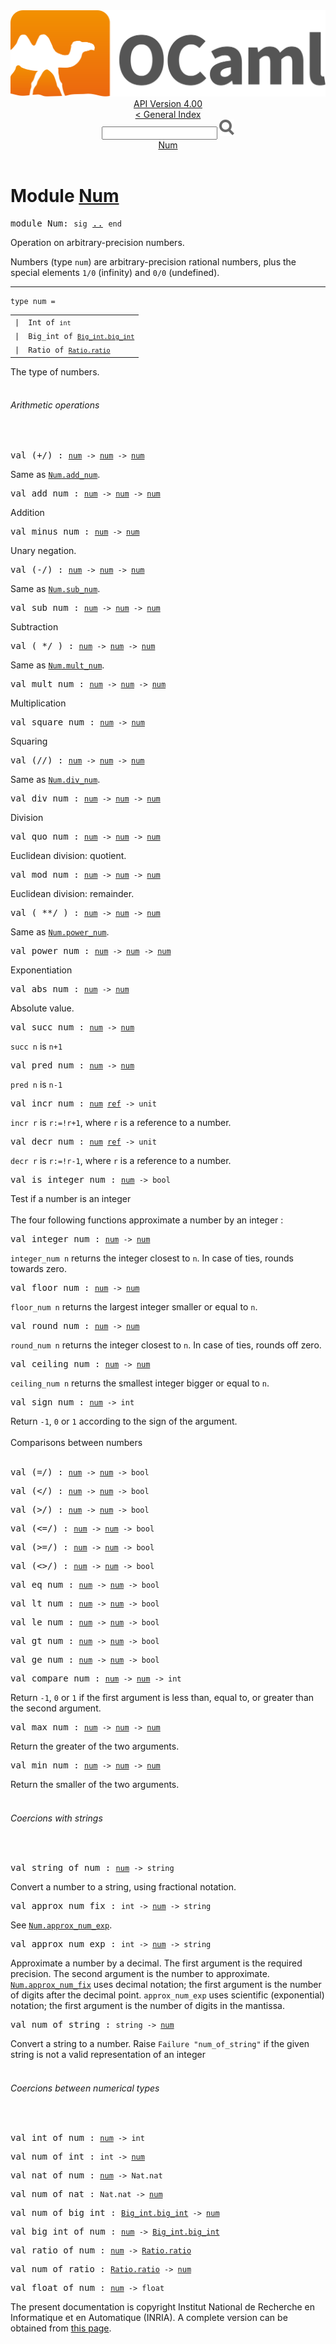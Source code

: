 <!-- ((! set title API !)) ((! set documentation !)) ((! set api !)) ((! set nobreadcrumb !)) -->
<div class="api"><header><nav class="toc brand"><a class="brand" href="https://ocaml.org/"><img src="colour-logo-gray.svg" class="svg" alt="OCaml"></a></nav><nav class="toc"><div class="toc_version"><a href="/docs" id="version-select">API Version 4.00</a></div><a href="index.html">&lt; General Index</a><div class="api_search"><input type="text" name="apisearch" id="api_search" oninput="mySearch(false);" onkeypress="this.oninput();" onclick="this.oninput();" onpaste="this.oninput();">
<img src="search_icon.svg" alt="Search" class="svg" onclick="mySearch(false)"></div>
<div id="search_results"></div><div class="toc_title"><a href="#top">Num</a></div><ul></ul></nav></header>

<h1>Module <a href="type_Num.html">Num</a></h1>
<pre><span class="keyword">module</span> Num: <code class="code"><span class="keyword">sig</span></code> <a href="Num.html">..</a> <code class="code"><span class="keyword">end</span></code></pre>Operation on arbitrary-precision numbers.
<p>

   Numbers (type <code class="code">num</code>) are arbitrary-precision rational numbers,
   plus the special elements <code class="code">1/0</code> (infinity) and <code class="code">0/0</code> (undefined).<br>
</p><hr width="100%">
<pre><code><span id="TYPEnum"><span class="keyword">type</span> <code class="type"></code>num</span> = </code></pre><table class="typetable">
<tbody><tr>
<td align="left" valign="top">
<code><span class="keyword">|</span></code></td>
<td align="left" valign="top">
<code><span id="TYPEELTnum.Int"><span class="constructor">Int</span></span> <span class="keyword">of</span> <code class="type">int</code></code></td>

</tr>
<tr>
<td align="left" valign="top">
<code><span class="keyword">|</span></code></td>
<td align="left" valign="top">
<code><span id="TYPEELTnum.Big_int"><span class="constructor">Big_int</span></span> <span class="keyword">of</span> <code class="type"><a href="Big_int.html#TYPEbig_int">Big_int.big_int</a></code></code></td>

</tr>
<tr>
<td align="left" valign="top">
<code><span class="keyword">|</span></code></td>
<td align="left" valign="top">
<code><span id="TYPEELTnum.Ratio"><span class="constructor">Ratio</span></span> <span class="keyword">of</span> <code class="type"><a href="Ratio.html#TYPEratio">Ratio.ratio</a></code></code></td>

</tr></tbody></table>

<div class="info">
The type of numbers.<br>
</div>

<br>
<span id="6_Arithmeticoperations"><h6>Arithmetic operations</h6></span><br>
<pre><span id="VAL(+/)"><span class="keyword">val</span> (+/)</span> : <code class="type"><a href="Num.html#TYPEnum">num</a> -&gt; <a href="Num.html#TYPEnum">num</a> -&gt; <a href="Num.html#TYPEnum">num</a></code></pre><div class="info">
Same as <a href="Num.html#VALadd_num"><code class="code"><span class="constructor">Num</span>.add_num</code></a>.<br>
</div>
<pre><span id="VALadd_num"><span class="keyword">val</span> add_num</span> : <code class="type"><a href="Num.html#TYPEnum">num</a> -&gt; <a href="Num.html#TYPEnum">num</a> -&gt; <a href="Num.html#TYPEnum">num</a></code></pre><div class="info">
Addition<br>
</div>
<pre><span id="VALminus_num"><span class="keyword">val</span> minus_num</span> : <code class="type"><a href="Num.html#TYPEnum">num</a> -&gt; <a href="Num.html#TYPEnum">num</a></code></pre><div class="info">
Unary negation.<br>
</div>
<pre><span id="VAL(-/)"><span class="keyword">val</span> (-/)</span> : <code class="type"><a href="Num.html#TYPEnum">num</a> -&gt; <a href="Num.html#TYPEnum">num</a> -&gt; <a href="Num.html#TYPEnum">num</a></code></pre><div class="info">
Same as <a href="Num.html#VALsub_num"><code class="code"><span class="constructor">Num</span>.sub_num</code></a>.<br>
</div>
<pre><span id="VALsub_num"><span class="keyword">val</span> sub_num</span> : <code class="type"><a href="Num.html#TYPEnum">num</a> -&gt; <a href="Num.html#TYPEnum">num</a> -&gt; <a href="Num.html#TYPEnum">num</a></code></pre><div class="info">
Subtraction<br>
</div>
<pre><span id="VAL( */ )"><span class="keyword">val</span> ( */ )</span> : <code class="type"><a href="Num.html#TYPEnum">num</a> -&gt; <a href="Num.html#TYPEnum">num</a> -&gt; <a href="Num.html#TYPEnum">num</a></code></pre><div class="info">
Same as <a href="Num.html#VALmult_num"><code class="code"><span class="constructor">Num</span>.mult_num</code></a>.<br>
</div>
<pre><span id="VALmult_num"><span class="keyword">val</span> mult_num</span> : <code class="type"><a href="Num.html#TYPEnum">num</a> -&gt; <a href="Num.html#TYPEnum">num</a> -&gt; <a href="Num.html#TYPEnum">num</a></code></pre><div class="info">
Multiplication<br>
</div>
<pre><span id="VALsquare_num"><span class="keyword">val</span> square_num</span> : <code class="type"><a href="Num.html#TYPEnum">num</a> -&gt; <a href="Num.html#TYPEnum">num</a></code></pre><div class="info">
Squaring<br>
</div>
<pre><span id="VAL(//)"><span class="keyword">val</span> (//)</span> : <code class="type"><a href="Num.html#TYPEnum">num</a> -&gt; <a href="Num.html#TYPEnum">num</a> -&gt; <a href="Num.html#TYPEnum">num</a></code></pre><div class="info">
Same as <a href="Num.html#VALdiv_num"><code class="code"><span class="constructor">Num</span>.div_num</code></a>.<br>
</div>
<pre><span id="VALdiv_num"><span class="keyword">val</span> div_num</span> : <code class="type"><a href="Num.html#TYPEnum">num</a> -&gt; <a href="Num.html#TYPEnum">num</a> -&gt; <a href="Num.html#TYPEnum">num</a></code></pre><div class="info">
Division<br>
</div>
<pre><span id="VALquo_num"><span class="keyword">val</span> quo_num</span> : <code class="type"><a href="Num.html#TYPEnum">num</a> -&gt; <a href="Num.html#TYPEnum">num</a> -&gt; <a href="Num.html#TYPEnum">num</a></code></pre><div class="info">
Euclidean division: quotient.<br>
</div>
<pre><span id="VALmod_num"><span class="keyword">val</span> mod_num</span> : <code class="type"><a href="Num.html#TYPEnum">num</a> -&gt; <a href="Num.html#TYPEnum">num</a> -&gt; <a href="Num.html#TYPEnum">num</a></code></pre><div class="info">
Euclidean division: remainder.<br>
</div>
<pre><span id="VAL( **/ )"><span class="keyword">val</span> ( **/ )</span> : <code class="type"><a href="Num.html#TYPEnum">num</a> -&gt; <a href="Num.html#TYPEnum">num</a> -&gt; <a href="Num.html#TYPEnum">num</a></code></pre><div class="info">
Same as <a href="Num.html#VALpower_num"><code class="code"><span class="constructor">Num</span>.power_num</code></a>.<br>
</div>
<pre><span id="VALpower_num"><span class="keyword">val</span> power_num</span> : <code class="type"><a href="Num.html#TYPEnum">num</a> -&gt; <a href="Num.html#TYPEnum">num</a> -&gt; <a href="Num.html#TYPEnum">num</a></code></pre><div class="info">
Exponentiation<br>
</div>
<pre><span id="VALabs_num"><span class="keyword">val</span> abs_num</span> : <code class="type"><a href="Num.html#TYPEnum">num</a> -&gt; <a href="Num.html#TYPEnum">num</a></code></pre><div class="info">
Absolute value.<br>
</div>
<pre><span id="VALsucc_num"><span class="keyword">val</span> succ_num</span> : <code class="type"><a href="Num.html#TYPEnum">num</a> -&gt; <a href="Num.html#TYPEnum">num</a></code></pre><div class="info">
<code class="code">succ n</code> is <code class="code">n+1</code><br>
</div>
<pre><span id="VALpred_num"><span class="keyword">val</span> pred_num</span> : <code class="type"><a href="Num.html#TYPEnum">num</a> -&gt; <a href="Num.html#TYPEnum">num</a></code></pre><div class="info">
<code class="code">pred n</code> is <code class="code">n-1</code><br>
</div>
<pre><span id="VALincr_num"><span class="keyword">val</span> incr_num</span> : <code class="type"><a href="Num.html#TYPEnum">num</a> <a href="Pervasives.html#TYPEref">ref</a> -&gt; unit</code></pre><div class="info">
<code class="code">incr r</code> is <code class="code">r:=!r+1</code>, where <code class="code">r</code> is a reference to a number.<br>
</div>
<pre><span id="VALdecr_num"><span class="keyword">val</span> decr_num</span> : <code class="type"><a href="Num.html#TYPEnum">num</a> <a href="Pervasives.html#TYPEref">ref</a> -&gt; unit</code></pre><div class="info">
<code class="code">decr r</code> is <code class="code">r:=!r-1</code>, where <code class="code">r</code> is a reference to a number.<br>
</div>
<pre><span id="VALis_integer_num"><span class="keyword">val</span> is_integer_num</span> : <code class="type"><a href="Num.html#TYPEnum">num</a> -&gt; bool</code></pre><div class="info">
Test if a number is an integer<br>
</div>
<br>
The four following functions approximate a number by an integer :<br>
<pre><span id="VALinteger_num"><span class="keyword">val</span> integer_num</span> : <code class="type"><a href="Num.html#TYPEnum">num</a> -&gt; <a href="Num.html#TYPEnum">num</a></code></pre><div class="info">
<code class="code">integer_num n</code> returns the integer closest to <code class="code">n</code>. In case of ties,
   rounds towards zero.<br>
</div>
<pre><span id="VALfloor_num"><span class="keyword">val</span> floor_num</span> : <code class="type"><a href="Num.html#TYPEnum">num</a> -&gt; <a href="Num.html#TYPEnum">num</a></code></pre><div class="info">
<code class="code">floor_num n</code> returns the largest integer smaller or equal to <code class="code">n</code>.<br>
</div>
<pre><span id="VALround_num"><span class="keyword">val</span> round_num</span> : <code class="type"><a href="Num.html#TYPEnum">num</a> -&gt; <a href="Num.html#TYPEnum">num</a></code></pre><div class="info">
<code class="code">round_num n</code> returns the integer closest to <code class="code">n</code>. In case of ties,
   rounds off zero.<br>
</div>
<pre><span id="VALceiling_num"><span class="keyword">val</span> ceiling_num</span> : <code class="type"><a href="Num.html#TYPEnum">num</a> -&gt; <a href="Num.html#TYPEnum">num</a></code></pre><div class="info">
<code class="code">ceiling_num n</code> returns the smallest integer bigger or equal to <code class="code">n</code>.<br>
</div>
<pre><span id="VALsign_num"><span class="keyword">val</span> sign_num</span> : <code class="type"><a href="Num.html#TYPEnum">num</a> -&gt; int</code></pre><div class="info">
Return <code class="code">-1</code>, <code class="code">0</code> or <code class="code">1</code> according to the sign of the argument.<br>
</div>
<br>
<span id="7_Comparisonsbetweennumbers"><div class="h7">Comparisons between numbers</div></span><br>
<pre><span id="VAL(=/)"><span class="keyword">val</span> (=/)</span> : <code class="type"><a href="Num.html#TYPEnum">num</a> -&gt; <a href="Num.html#TYPEnum">num</a> -&gt; bool</code></pre><pre><span id="VAL(</)"><span class="keyword">val</span> (&lt;/)</span> : <code class="type"><a href="Num.html#TYPEnum">num</a> -&gt; <a href="Num.html#TYPEnum">num</a> -&gt; bool</code></pre><pre><span id="VAL(>/)"><span class="keyword">val</span> (&gt;/)</span> : <code class="type"><a href="Num.html#TYPEnum">num</a> -&gt; <a href="Num.html#TYPEnum">num</a> -&gt; bool</code></pre><pre><span id="VAL(<=/)"><span class="keyword">val</span> (&lt;=/)</span> : <code class="type"><a href="Num.html#TYPEnum">num</a> -&gt; <a href="Num.html#TYPEnum">num</a> -&gt; bool</code></pre><pre><span id="VAL(>=/)"><span class="keyword">val</span> (&gt;=/)</span> : <code class="type"><a href="Num.html#TYPEnum">num</a> -&gt; <a href="Num.html#TYPEnum">num</a> -&gt; bool</code></pre><pre><span id="VAL(<>/)"><span class="keyword">val</span> (&lt;&gt;/)</span> : <code class="type"><a href="Num.html#TYPEnum">num</a> -&gt; <a href="Num.html#TYPEnum">num</a> -&gt; bool</code></pre><pre><span id="VALeq_num"><span class="keyword">val</span> eq_num</span> : <code class="type"><a href="Num.html#TYPEnum">num</a> -&gt; <a href="Num.html#TYPEnum">num</a> -&gt; bool</code></pre><pre><span id="VALlt_num"><span class="keyword">val</span> lt_num</span> : <code class="type"><a href="Num.html#TYPEnum">num</a> -&gt; <a href="Num.html#TYPEnum">num</a> -&gt; bool</code></pre><pre><span id="VALle_num"><span class="keyword">val</span> le_num</span> : <code class="type"><a href="Num.html#TYPEnum">num</a> -&gt; <a href="Num.html#TYPEnum">num</a> -&gt; bool</code></pre><pre><span id="VALgt_num"><span class="keyword">val</span> gt_num</span> : <code class="type"><a href="Num.html#TYPEnum">num</a> -&gt; <a href="Num.html#TYPEnum">num</a> -&gt; bool</code></pre><pre><span id="VALge_num"><span class="keyword">val</span> ge_num</span> : <code class="type"><a href="Num.html#TYPEnum">num</a> -&gt; <a href="Num.html#TYPEnum">num</a> -&gt; bool</code></pre><pre><span id="VALcompare_num"><span class="keyword">val</span> compare_num</span> : <code class="type"><a href="Num.html#TYPEnum">num</a> -&gt; <a href="Num.html#TYPEnum">num</a> -&gt; int</code></pre><div class="info">
Return <code class="code">-1</code>, <code class="code">0</code> or <code class="code">1</code> if the first argument is less than,
   equal to, or greater than the second argument.<br>
</div>
<pre><span id="VALmax_num"><span class="keyword">val</span> max_num</span> : <code class="type"><a href="Num.html#TYPEnum">num</a> -&gt; <a href="Num.html#TYPEnum">num</a> -&gt; <a href="Num.html#TYPEnum">num</a></code></pre><div class="info">
Return the greater of the two arguments.<br>
</div>
<pre><span id="VALmin_num"><span class="keyword">val</span> min_num</span> : <code class="type"><a href="Num.html#TYPEnum">num</a> -&gt; <a href="Num.html#TYPEnum">num</a> -&gt; <a href="Num.html#TYPEnum">num</a></code></pre><div class="info">
Return the smaller of the two arguments.<br>
</div>
<br>
<span id="6_Coercionswithstrings"><h6>Coercions with strings</h6></span><br>
<pre><span id="VALstring_of_num"><span class="keyword">val</span> string_of_num</span> : <code class="type"><a href="Num.html#TYPEnum">num</a> -&gt; string</code></pre><div class="info">
Convert a number to a string, using fractional notation.<br>
</div>
<pre><span id="VALapprox_num_fix"><span class="keyword">val</span> approx_num_fix</span> : <code class="type">int -&gt; <a href="Num.html#TYPEnum">num</a> -&gt; string</code></pre><div class="info">
See <a href="Num.html#VALapprox_num_exp"><code class="code"><span class="constructor">Num</span>.approx_num_exp</code></a>.<br>
</div>
<pre><span id="VALapprox_num_exp"><span class="keyword">val</span> approx_num_exp</span> : <code class="type">int -&gt; <a href="Num.html#TYPEnum">num</a> -&gt; string</code></pre><div class="info">
Approximate a number by a decimal. The first argument is the
   required precision. The second argument is the number to
   approximate. <a href="Num.html#VALapprox_num_fix"><code class="code"><span class="constructor">Num</span>.approx_num_fix</code></a> uses decimal notation; the first
   argument is the number of digits after the decimal point.
   <code class="code">approx_num_exp</code> uses scientific (exponential) notation; the
   first argument is the number of digits in the mantissa.<br>
</div>
<pre><span id="VALnum_of_string"><span class="keyword">val</span> num_of_string</span> : <code class="type">string -&gt; <a href="Num.html#TYPEnum">num</a></code></pre><div class="info">
Convert a string to a number.
   Raise <code class="code"><span class="constructor">Failure</span> <span class="string">"num_of_string"</span></code> if the given string is not
   a valid representation of an integer<br>
</div>
<br>
<span id="6_Coercionsbetweennumericaltypes"><h6>Coercions between numerical types</h6></span><br>
<pre><span id="VALint_of_num"><span class="keyword">val</span> int_of_num</span> : <code class="type"><a href="Num.html#TYPEnum">num</a> -&gt; int</code></pre><pre><span id="VALnum_of_int"><span class="keyword">val</span> num_of_int</span> : <code class="type">int -&gt; <a href="Num.html#TYPEnum">num</a></code></pre><pre><span id="VALnat_of_num"><span class="keyword">val</span> nat_of_num</span> : <code class="type"><a href="Num.html#TYPEnum">num</a> -&gt; Nat.nat</code></pre><pre><span id="VALnum_of_nat"><span class="keyword">val</span> num_of_nat</span> : <code class="type">Nat.nat -&gt; <a href="Num.html#TYPEnum">num</a></code></pre><pre><span id="VALnum_of_big_int"><span class="keyword">val</span> num_of_big_int</span> : <code class="type"><a href="Big_int.html#TYPEbig_int">Big_int.big_int</a> -&gt; <a href="Num.html#TYPEnum">num</a></code></pre><pre><span id="VALbig_int_of_num"><span class="keyword">val</span> big_int_of_num</span> : <code class="type"><a href="Num.html#TYPEnum">num</a> -&gt; <a href="Big_int.html#TYPEbig_int">Big_int.big_int</a></code></pre><pre><span id="VALratio_of_num"><span class="keyword">val</span> ratio_of_num</span> : <code class="type"><a href="Num.html#TYPEnum">num</a> -&gt; <a href="Ratio.html#TYPEratio">Ratio.ratio</a></code></pre><pre><span id="VALnum_of_ratio"><span class="keyword">val</span> num_of_ratio</span> : <code class="type"><a href="Ratio.html#TYPEratio">Ratio.ratio</a> -&gt; <a href="Num.html#TYPEnum">num</a></code></pre><pre><span id="VALfloat_of_num"><span class="keyword">val</span> float_of_num</span> : <code class="type"><a href="Num.html#TYPEnum">num</a> -&gt; float</code></pre><div class="copyright">The present documentation is copyright Institut National de Recherche en Informatique et en Automatique (INRIA). A complete version can be obtained from <a href="http://caml.inria.fr/pub/docs/manual-ocaml/">this page</a>.</div></div>